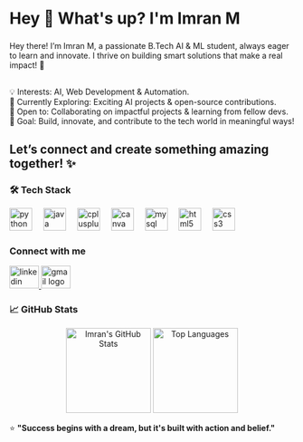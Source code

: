 <h1 align="left">Hey 👋 What's up? I'm Imran M</h1>

###

<p align="left">Hey there! I’m  Imran M, a passionate B.Tech AI & ML student, always eager to learn and innovate. I thrive on building smart solutions that make a real impact! 🚀</p>

###

<h2 align="left"></h2>

###

<p align="left">💡 Interests: AI, Web Development  & Automation.<br>🔧 Currently Exploring: Exciting AI projects & open-source contributions.<br>🤝 Open to: Collaborating on impactful projects & learning from fellow devs.<br>🎯 Goal: Build, innovate, and contribute to the tech world in meaningful ways!</p>

###

<h2 align="left">Let’s connect and create something amazing together! ✨</h2>

### 🛠️ Tech Stack

<div align="left">
  
  <img src="https://cdn.jsdelivr.net/gh/devicons/devicon/icons/python/python-original.svg" height="40" alt="python logo"  />
  <img width="12" />
  <img src="https://cdn.jsdelivr.net/gh/devicons/devicon/icons/java/java-original.svg" height="40" alt="java logo"  />
  <img width="12" />
  <img src="https://cdn.jsdelivr.net/gh/devicons/devicon/icons/cplusplus/cplusplus-original.svg" height="40" alt="cplusplus logo"  />
  <img width="12" />
  <img src="https://cdn.jsdelivr.net/gh/devicons/devicon/icons/canva/canva-original.svg" height="40" alt="canva logo"  />
  <img width="12" />
  <img src="https://cdn.jsdelivr.net/gh/devicons/devicon/icons/mysql/mysql-original.svg" height="40" alt="mysql logo"  />
  <img width="12" />
  <img src="https://cdn.jsdelivr.net/gh/devicons/devicon/icons/html5/html5-original.svg" height="40" alt="html5 logo"  />
  <img width="12" />
  <img src="https://cdn.jsdelivr.net/gh/devicons/devicon/icons/css3/css3-original.svg" height="40" alt="css3 logo"  />
  <img width="12" />
 
</div>

### Connect with me

<div align="left">
  <a href="(https://www.linkedin.com/in/mohamed-imran-tajudeen-50856128a/)" target="_blank">
    <img src="https://raw.githubusercontent.com/maurodesouza/profile-readme-generator/master/src/assets/icons/social/linkedin/default.svg" width="52" height="40" alt="linkedin logo"  />
  </a>
  <a href="mohamedimrant004@gmail.com" target="_blank">
    <img src="https://raw.githubusercontent.com/maurodesouza/profile-readme-generator/master/src/assets/icons/social/gmail/default.svg" width="52" height="40" alt="gmail logo"  />
  </a>
</div>

### 📈 GitHub Stats  

<div align="center">
  <img src="https://github-readme-stats.vercel.app/api?username=M-lmran&show_icons=true&theme=tokyonight" alt="Imran's GitHub Stats" height="150"/>
  <img src="https://github-readme-stats.vercel.app/api/top-langs/?username=M-lmran&layout=compact&theme=tokyonight" alt="Top Languages" height="150"/>
</div>  

⭐️ **"Success begins with a dream, but it's built with action and belief."**

